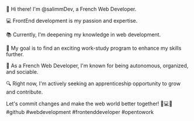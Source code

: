 👋 Hi there! I'm @salimmDev, a French Web Developer.

💻 FrontEnd development is my passion and expertise.

📚 Currently, I'm deepening my knowledge in web development.

🎯 My goal is to find an exciting work-study program to enhance my skills further.

🌟 As a French Web Developer, I'm known for being autonomous, organized, and sociable.

🔍 Right now, I'm actively seeking an apprenticeship opportunity to grow and contribute.

Let's commit changes and make the web world better together! 🚀💻🌐 #github #webdevelopment #frontenddeveloper #opentowork
